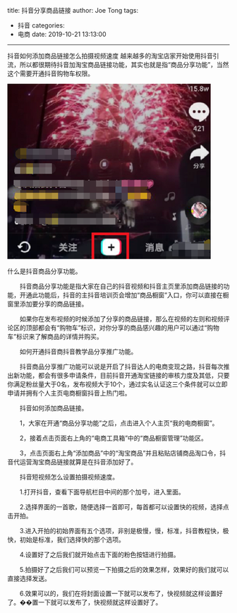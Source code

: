 title: 抖音分享商品链接
author: Joe Tong
tags:
  - 抖音
categories:
  - 电商
date: 2019-10-21 13:13:00
---
抖音如何添加商品链接怎么拍摄视频速度
越来越多的淘宝店家开始使用抖音引流，所以都很期待抖音加淘宝商品链接功能，其实也就是指“商品分享功能”，当然这个需要开通抖音购物车权限。

![upload successful](/images/pasted-198.png)


什么是抖音商品分享功能。

　　抖音商品分享功能是指大家在自己的抖音视频和抖音主页里添加商品链接的功能，开通此功能后，抖音的主抖音培训页会增加“商品橱窗”入口，你可以直接在橱窗里添加要分享的商品链接。

　　如果你在发布视频的时候添加了分享的商品链接，那么在视频的左则和视频评论区的顶部都会有“购物车”标识，对你分享的商品感兴趣的用户可以通过“购物车”标识来了解商品的详情并购买。

　　如何开通抖音商抖音教学品分享推广功能。

　　抖音商品分享推广功能可以说是开启了抖音达人的电商变现之路，抖音每次推出新功能，都会有很多申请条件，目前抖音开通淘宝链接的审核力度及其低，只要你满足粉丝量大于0名，发布视频大于10个，通过实名认证这三个条件就可以立即申请并拥有个人主页电商橱窗抖音上热门啦。

　　抖音如何添加商品链接。

　　1，大家在开通“商品分享功能”之后，点击进入个人主页“我的电商橱窗”。

　　2，接着点击页面右上角的“电商工具箱”中的“商品橱窗管理”功能区。

　　3，点击页面右上角“添加商品”中的“淘宝商品”并且粘贴店铺商品淘口令，抖音代运营淘宝商品链接就算是在抖音添加好了。

　　抖音短视频怎么设置拍摄视频速度。

　　1.打开抖音，查看下面导航栏目中间的那个加号，进入里面。

　　2.选择界面的一首歌，随便选择一首即可，每首都可以设置快的视频，选择点击开拍。

　　3.进入开拍的初始界面有五个选项，非别是极慢，慢，标准，抖音教程快，极快，初始是标准，我们选择快的那个选项。

　　4.设置好了之后我们就开始点击下面的粉色按钮进行拍摄。

　　5.拍摄好了之后我们可以预览一下拍摄之后的效果怎样，效果好的我们就可以直接选择发送。

　　6.效果可以的，我们在将封面设置一下就可以发布了，快视频就这样设置好了。��置一下就可以发布了，快视频就这样设置好了。